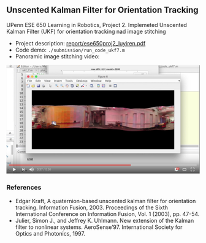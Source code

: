 ## Unscented Kalman Filter for Orientation Tracking

UPenn ESE 650 Learning in Robotics, Project 2. Implemeted Unscented Kalman Filter (UKF) for orientation tracking nad image stitching

- Project description: [report/ese650proj2_luyiren.pdf](report/ese650proj2_luyiren.pdf)
- Code demo: `./submission/run_code_ukf7.m`
- Panoramic image stitching video:

[![img_stitching](img_stitching.jpg)](https://www.youtube.com/watch?v=c10qWCd7E4U "image stitching")

### References

- Edgar Kraft, A quaternion-based unscented kalman filter for orientation tracking. Information Fusion, 2003. Proceedings of the Sixth International Conference on Information Fusion, Vol. 1 (2003), pp. 47-54.
- Julier, Simon J., and Jeffrey K. Uhlmann. New extension of the Kalman filter to nonlinear systems. AeroSense’97. International Society for Optics and Photonics, 1997.